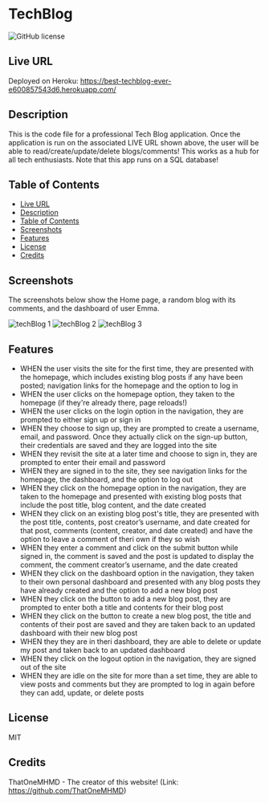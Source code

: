 # TechBlog

![GitHub license](https://img.shields.io/badge/license-MIT-blue.svg)

## Live URL

Deployed on Heroku: https://best-techblog-ever-e600857543d6.herokuapp.com/

## Description

This is the code file for a professional Tech Blog application. Once the application is run on the associated LIVE URL shown above, the user will be able to read/create/update/delete blogs/comments! This works as a hub for all tech enthusiasts. Note that this app runs on a SQL database!

## Table of Contents

- [Live URL](#live-url)
- [Description](#description)
- [Table of Contents](#table-of-contents)
- [Screenshots](#screenshots)
- [Features](#features)
- [License](#license)
- [Credits](#credits)

## Screenshots

The screenshots below show the Home page, a random blog with its comments, and the dashboard of user Emma.

![techBlog 1](https://github.com/ThatOneMHMD/14-TechBlog/assets/126360257/2de57af5-449a-4a80-bad3-c565666891c8)
![techBlog 2](https://github.com/ThatOneMHMD/14-TechBlog/assets/126360257/2f1ec473-8613-4553-96a1-a83f5eda8f12)
![techBlog 3](https://github.com/ThatOneMHMD/14-TechBlog/assets/126360257/2f3fdd53-b338-440a-9332-fca144acacc0)

## Features

- WHEN the user visits the site for the first time, they are presented with the homepage, which includes existing blog posts if any have been posted; navigation links for the homepage and the option to log in
- WHEN the user clicks on the homepage option, they taken to the homepage (if they're already there, page reloads!)
- WHEN the user clicks on the login option in the navigation, they are prompted to either sign up or sign in
- WHEN they choose to sign up, they are prompted to create a username, email, and password. Once they actually click on the sign-up button, their credentials are saved and they are logged into the site
- WHEN they revisit the site at a later time and choose to sign in, they are prompted to enter their email and password
- WHEN they are signed in to the site, they see navigation links for the homepage, the dashboard, and the option to log out
- WHEN they click on the homepage option in the navigation, they are taken to the homepage and presented with existing blog posts that include the post title, blog content, and the date created
- WHEN they click on an existing blog post's title, they are presented with the post title, contents, post creator’s username, and date created for that post, comments (content, creator, and date created) and have the option to leave a comment of theri own if they so wish
- WHEN they enter a comment and click on the submit button while signed in, the comment is saved and the post is updated to display the comment, the comment creator’s username, and the date created
- WHEN they click on the dashboard option in the navigation, they taken to their own personal dashboard and presented with any blog posts they have already created and the option to add a new blog post
- WHEN they click on the button to add a new blog post, they are prompted to enter both a title and contents for their blog post
- WHEN they click on the button to create a new blog post, the title and contents of their post are saved and they are taken back to an updated dashboard with their new blog post
- WHEN they they are in theri dashboard, they are able to delete or update my post and taken back to an updated dashboard
- WHEN they click on the logout option in the navigation, they are signed out of the site
- WHEN they are idle on the site for more than a set time, they are able to view posts and comments but they are prompted to log in again before they can add, update, or delete posts

## License

MIT

## Credits

ThatOneMHMD - The creator of this website!
(Link: https://github.com/ThatOneMHMD)
